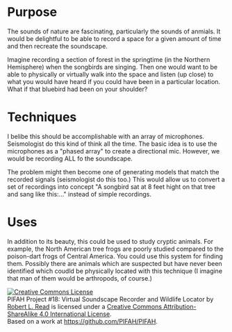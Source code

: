# Purpose

The sounds of nature are fascinating, particularly the sounds of anmials. It would be delightful to be able to record
a space for a given amount of time and then recreate the soundscape.

Imagine recording a section of forest in the springtime (in the Northern Hemisphere) when the songbirds are singing.
Then one would want to be able to physically or virtually walk into the space and listen (up close) to what you would
have heard if you could have been in a particular location.  What if that bluebird had been on your shoulder?

# Techniques

I belibe this should be accomplishable with an array of microphones.  Seismologist do this kind of think all the time.
The basic idea is to use the microphones as a "phased array" to create a directional mic.
However, we would be recording ALL fo the soundscape.

The problem might then become one of generating models that match the recorded signals (seismologist do this too.)
This would allow us to convert a set of recordings into concept "A songbird sat at 8 feet hight on that tree and sang
like this:..." instead of simple recordings.

# Uses

In addition to its beauty, this could be used to study cryptic animals.  For example, the North American tree frogs
are poorly studied compared to the poison-dart frogs of Central America.  You could use this system for finding them. 
Possibly there are animals which are suspected but have never been identified which coudld be physically located with
this technique (I imagine that man of them would be arthropods, of course.)

<a rel="license" href="http://creativecommons.org/licenses/by-sa/4.0/"><img alt="Creative Commons License" style="border-width:0" src="https://i.creativecommons.org/l/by-sa/4.0/88x31.png" /></a><br /><span xmlns:dct="http://purl.org/dc/terms/" href="http://purl.org/dc/dcmitype/Text" property="dct:title" rel="dct:type">PIFAH Project #18: Virtual Soundscape Recorder and Wildlife Locator</span> by <a xmlns:cc="http://creativecommons.org/ns#" href="https://github.com/PIFAH/PIFAH" property="cc:attributionName" rel="cc:attributionURL">Robert L. Read</a> is licensed under a <a rel="license" href="http://creativecommons.org/licenses/by-sa/4.0/">Creative Commons Attribution-ShareAlike 4.0 International License</a>.<br />Based on a work at <a xmlns:dct="http://purl.org/dc/terms/" href="https://github.com/PIFAH/PIFAH" rel="dct:source">https://github.com/PIFAH/PIFAH</a>.

